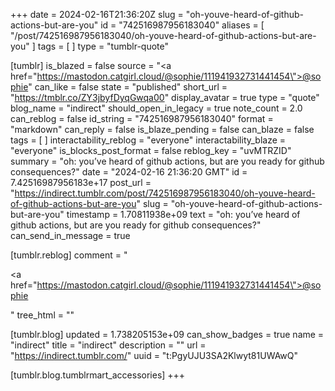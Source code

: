 +++
date = 2024-02-16T21:36:20Z
slug = "oh-youve-heard-of-github-actions-but-are-you"
id = "742516987956183040"
aliases = [ "/post/742516987956183040/oh-youve-heard-of-github-actions-but-are-you" ]
tags = [ ]
type = "tumblr-quote"

[tumblr]
is_blazed = false
source = "<a href=\"https://mastodon.catgirl.cloud/@sophie/111941932731441454\">@sophie</a>"
can_like = false
state = "published"
short_url = "https://tmblr.co/ZY3jbyfDyqGwqa00"
display_avatar = true
type = "quote"
blog_name = "indirect"
should_open_in_legacy = true
note_count = 2.0
can_reblog = false
id_string = "742516987956183040"
format = "markdown"
can_reply = false
is_blaze_pending = false
can_blaze = false
tags = [ ]
interactability_reblog = "everyone"
interactability_blaze = "everyone"
is_blocks_post_format = false
reblog_key = "uvMTRZID"
summary = "oh: you’ve heard of github actions, but are you ready for github consequences?"
date = "2024-02-16 21:36:20 GMT"
id = 7.42516987956183e+17
post_url = "https://indirect.tumblr.com/post/742516987956183040/oh-youve-heard-of-github-actions-but-are-you"
slug = "oh-youve-heard-of-github-actions-but-are-you"
timestamp = 1.70811938e+09
text = "oh: you&rsquo;ve heard of github actions, but are you ready for github consequences?"
can_send_in_message = true

[tumblr.reblog]
comment = "<p><a href=\"https://mastodon.catgirl.cloud/@sophie/111941932731441454\">@sophie</a></p>"
tree_html = ""

[tumblr.blog]
updated = 1.738205153e+09
can_show_badges = true
name = "indirect"
title = "indirect"
description = ""
url = "https://indirect.tumblr.com/"
uuid = "t:PgyUJU3SA2Klwyt81UWAwQ"

[tumblr.blog.tumblrmart_accessories]
+++
